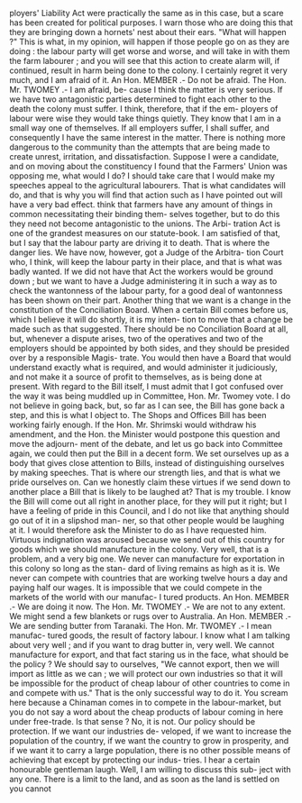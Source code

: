 ployers' Liability Act were practically the same as in this case, but a scare has been created for political purposes. I warn those who are doing this that they are bringing down a hornets' nest about their ears. "What will happen ?" This is what, in my opinion, will happen if those people go on as they are doing : the labour party will get worse and worse, and will take in with them the farm labourer ; and you will see that this action to create alarm will, if continued, result in harm being done to the colony. I certainly regret it very much, and I am afraid of it. An Hon. MEMBER .- Do not be afraid. The Hon. Mr. TWOMEY .- I am afraid, be- cause I think the matter is very serious. If we have two antagonistic parties determined to fight each other to the death the colony must suffer. I think, therefore, that if the em- ployers of labour were wise they would take things quietly. They know that I am in a small way one of themselves. If all employers suffer, I shall suffer, and consequently I have the same interest in the matter. There is nothing more dangerous to the community than the attempts that are being made to create unrest, irritation, and dissatisfaction. Suppose I were a candidate, and on moving about the constituency I found that the Farmers' Union was opposing me, what would I do? I should take care that I would make my speeches appeal to the agricultural labourers. That is what candidates will do, and that is why you will find that action such as I have pointed out will have a very bad effect. think that farmers have any amount of things in common necessitating their binding them- selves together, but to do this they need not become antagonistic to the unions. The Arbi- tration Act is one of the grandest measures on our statute-book. I am satisfied of that, but I say that the labour party are driving it to death. That is where the danger lies. We have now, however, got a Judge of the Arbitra- tion Court who, I think, will keep the labour party in their place, and that is what was badly wanted. If we did not have that Act the workers would be ground down ; but we want to have a Judge administering it in such a way as to check the wantonness of the labour party, for a good deal of wantonness has been shown on their part. Another thing that we want is a change in the constitution of the Conciliation Board. When a certain Bill comes before us, which I believe it will do shortly, it is my inten- tion to move that a change be made such as that suggested. There should be no Conciliation Board at all, but, whenever a dispute arises, two of the operatives and two of the employers should be appointed by both sides, and they should be presided over by a responsible Magis- trate. You would then have a Board that would understand exactly what is required, and would administer it judiciously, and not make it a source of profit to themselves, as is being done at present. With regard to the Bill itself, I must admit that I got confused over the way it was being muddled up in Committee, Hon. Mr. Twomey vote. I do not believe in going back, but, so far as I can see, the Bill has gone back a step, and this is what I object to. The Shops and Offices Bill has been working fairly enough. If the Hon. Mr. Shrimski would withdraw his amendment, and the Hon. the Minister would postpone this question and move the adjourn- ment of the debate, and let us go back into Committee again, we could then put the Bill in a decent form. We set ourselves up as a body that gives close attention to Bills, instead of distinguishing ourselves by making speeches. That is where our strength lies, and that is what we pride ourselves on. Can we honestly claim these virtues if we send down to another place a Bill that is likely to be laughed at? That is my trouble. I know the Bill will come out all right in another place, for they will put it right; but I have a feeling of pride in this Council, and I do not like that anything should go out of it in a slipshod man- ner, so that other people would be laughing at it. I would therefore ask the Minister to do as I have requested him. Virtuous indignation was aroused because we send out of this country for goods which we should manufacture in the colony. Very well, that is a problem, and a very big one. We never can manufacture for exportation in this colony so long as the stan- dard of living remains as high as it is. We never can compete with countries that are working twelve hours a day and paying half our wages. It is impossible that we could compete in the markets of the world with our manufac- I tured products. An Hon. MEMBER .- We are doing it now. The Hon. Mr. TWOMEY .- We are not to any extent. We might send a few blankets or rugs over to Australia. An Hon. MEMBER .- We are sending butter from Taranaki. The Hon. Mr. TWOMEY .- I mean manufac- tured goods, the result of factory labour. I know what I am talking about very well ; and if you want to drag butter in, very well. We cannot manufacture for export, and that fact staring us in the face, what should be the policy ? We should say to ourselves, "We cannot export, then we will import as little as we can ; we will protect our own industries so that it will be impossible for the product of cheap labour of other countries to come in and compete with us." That is the only successful way to do it. You scream here because a Chinaman comes in to compete in the labour-market, but you do not say a word about the cheap products of labour coming in here under free-trade. Is that sense ? No, it is not. Our policy should be protection. If we want our industries de- veloped, if we want to increase the population of the country, if we want the country to grow in prosperity, and if we want it to carry a large population, there is no other possible means of achieving that except by protecting our indus- tries. I hear a certain honourable gentleman laugh. Well, I am willing to discuss this sub- ject with any one. There is a limit to the land, and as soon as the land is settled on you cannot 